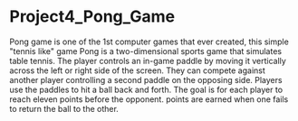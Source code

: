 # Project4_Pong_Game
Pong game is one of the 1st computer games that ever created, this simple "tennis like" game
Pong is a two-dimensional sports game that simulates table tennis. The player controls an in-game paddle by moving it vertically across the left or right side of the screen. 
They can compete against another player controlling a second paddle on the opposing side.
Players use the paddles to hit a ball back and forth. 
The goal is for each player to reach eleven points before the opponent.
points are earned when one fails to return the ball to the other.
